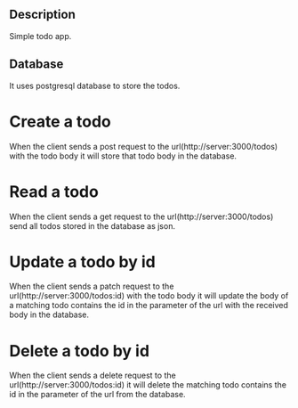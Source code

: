 ## Description

Simple todo app.

## Database

It uses postgresql database to store the todos.

# Create a todo

When the client sends a post request to the url(http://server:3000/todos) with the todo body it will store that todo body in the database.

# Read a todo

When the client sends a get request to the url(http://server:3000/todos) send all todos stored in the database as json.

# Update a todo by id

When the client sends a patch request to the url(http://server:3000/todos:id) with the todo body it will update the body of a matching todo contains the id in the parameter of the url with the received body in the database.

# Delete a todo by id

When the client sends a delete request to the url(http://server:3000/todos:id) it will delete the matching todo contains the id in the parameter of the url from the database.
